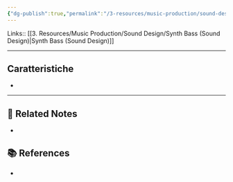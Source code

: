 ```yaml
---
{"dg-publish":true,"permalink":"/3-resources/music-production/sound-design/plucked-bass-sound-design/","tags":["type/note"]}
---
```


Links:: [[3. Resources/Music Production/Sound Design/Synth Bass (Sound Design)\|Synth Bass (Sound Design)]]

---

## Caratteristiche

- 







---
## 🔗 Related Notes

- 

## 📚 References

- 